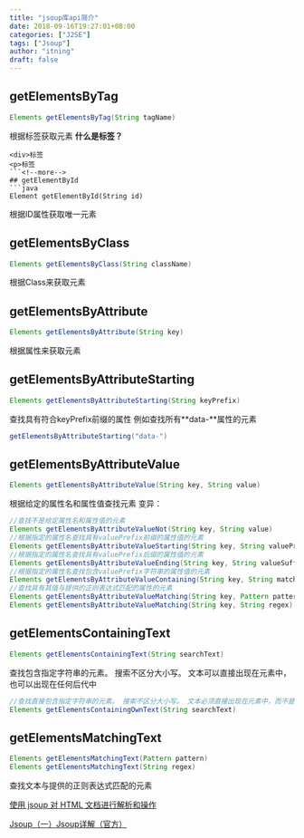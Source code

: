```yaml
---
title: "jsoup库api简介"
date: 2018-09-16T19:27:01+08:00
categories: ["J2SE"]
tags: ["Jsoup"]
author: "itning"
draft: false
---
```

## getElementsByTag
```java
Elements getElementsByTag(String tagName)
```
根据标签获取元素
**什么是标签？**
```
<div>标签
<p>标签
```<!--more-->
## getElementById
```java
Element getElementById(String id)
```
根据ID属性获取唯一元素
## getElementsByClass
```java
Elements getElementsByClass(String className)
```
根据Class来获取元素
## getElementsByAttribute
```java
Elements getElementsByAttribute(String key)
```
根据属性来获取元素
## getElementsByAttributeStarting
```java
Elements getElementsByAttributeStarting(String keyPrefix)
```
查找具有符合keyPrefix前缀的属性
例如查找所有**data-**属性的元素
```java
getElementsByAttributeStarting("data-")
```
## getElementsByAttributeValue
```java
Elements getElementsByAttributeValue(String key, String value)
```
根据给定的属性名和属性值查找元素
变异：
```java
//查找不是给定属性名和属性值的元素
Elements getElementsByAttributeValueNot(String key, String value)
//根据指定的属性名查找具有valuePrefix前缀的属性值的元素
Elements getElementsByAttributeValueStarting(String key, String valuePrefix)
//根据指定的属性名查找具有valuePrefix后缀的属性值的元素
Elements getElementsByAttributeValueEnding(String key, String valueSuffix)
//根据指定的属性名查找包含valuePrefix字符串的属性值的元素
Elements getElementsByAttributeValueContaining(String key, String match)
//查找具有其值与提供的正则表达式匹配的属性的元素
Elements getElementsByAttributeValueMatching(String key, Pattern pattern)
Elements getElementsByAttributeValueMatching(String key, String regex)
```
## getElementsContainingText
```java
Elements getElementsContainingText(String searchText)
```
查找包含指定字符串的元素。 搜索不区分大小写。 文本可以直接出现在元素中，也可以出现在任何后代中
```java
//查找直接包含指定字符串的元素。 搜索不区分大小写。 文本必须直接出现在元素中，而不是出现在任何后代中
Elements getElementsContainingOwnText(String searchText)
```
## getElementsMatchingText
```java
Elements getElementsMatchingText(Pattern pattern)
Elements getElementsMatchingText(String regex)
```
查找文本与提供的正则表达式匹配的元素

[使用 jsoup 对 HTML 文档进行解析和操作](https://www.ibm.com/developerworks/cn/java/j-lo-jsouphtml/index.html)

[Jsoup（一）Jsoup详解（官方）](https://www.cnblogs.com/zhangyinhua/p/8037599.html)

